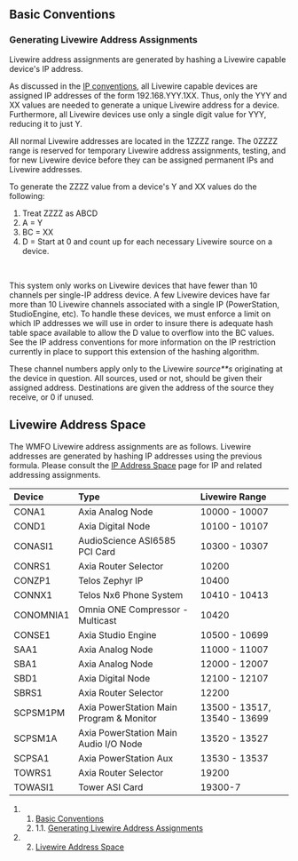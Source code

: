 Basic Conventions
-----------------

### Generating Livewire Address Assignments

Livewire address assignments are generated by hashing a Livewire capable device's IP address.

As discussed in the [IP conventions](https://wiki.wmfo.org/index.php?title=Operations/Diagrams_%26_Tables/IP_Address_Space "IP Address Space"), all Livewire capable devices are assigned IP addresses of the form 192.168.YYY.1XX. Thus, only the YYY and XX values are needed to generate a unique Livewire address for a device. Furthermore, all Livewire devices use only a single digit value for YYY, reducing it to just Y.

All normal Livewire addresses are located in the 1ZZZZ range. The 0ZZZZ range is reserved for temporary Livewire address assignments, testing, and for new Livewire device before they can be assigned permanent IPs and Livewire addresses.

To generate the ZZZZ value from a device's Y and XX values do the following:

1.  Treat ZZZZ as ABCD
2.  A = Y
3.  BC = XX
4.  D = Start at 0 and count up for each necessary Livewire source on a device.

 

This system only works on Livewire devices that have fewer than 10 channels per single-IP address device. A few Livewire devices have far more than 10 Livewire channels associated with a single IP (PowerStation, StudioEngine, etc). To handle these devices, we must enforce a limit on which IP addresses we will use in order to insure there is adequate hash table space available to allow the D value to overflow into the BC values. See the IP address conventions for more information on the IP restriction currently in place to support this extension of the hashing algorithm.

These channel numbers apply only to the Livewire *source**s* originating at the device in question. All sources, used or not, should be given their assigned address. Destinations are given the address of the source they receive, or 0 if unused.

Livewire Address Space
----------------------

The WMFO Livewire address assignments are as follows. Livewire addresses are generated by hashing IP addresses using the previous formula. Please consult the [IP Address Space](https://wiki.wmfo.org/index.php?title=Operations/Diagrams_%26_Tables/IP_Address_Space "IP Address Space") page for IP and related addressing assignments.

|Device|Type|Livewire Range|
|:-----|:---|:-------------|
|CONA1|Axia Analog Node|10000 - 10007|
|COND1|Axia Digital Node|10100 - 10107|
|CONASI1|AudioScience ASI6585 PCI Card|10300 - 10307|
|CONRS1|Axia Router Selector|10200|
|CONZP1|Telos Zephyr IP|10400|
|CONNX1|Telos Nx6 Phone System|10410 - 10413|
|CONOMNIA1|Omnia ONE Compressor - Multicast|10420|
|CONSE1|Axia Studio Engine|10500 - 10699|
|SAA1|Axia Analog Node|11000 - 11007|
|SBA1|Axia Analog Node|12000 - 12007|
|SBD1|Axia Digital Node|12100 - 12107|
|SBRS1|Axia Router Selector|12200|
|SCPSM1PM|Axia PowerStation Main Program & Monitor|13500 - 13517, 13540 - 13699|
|SCPSM1A|Axia PowerStation Main Audio I/O Node|13520 - 13527|
|SCPSA1|Axia PowerStation Aux|13530 - 13537|
|TOWRS1|Axia Router Selector|19200|
|TOWASI1|Tower ASI Card|19300-7|

1.  1. [Basic Conventions](#Basic_Conventions)
    1.  1.1. [Generating Livewire Address Assignments](#Generating_Livewire_Address_Assignments)

2.  2. [Livewire Address Space](#Livewire_Address_Space)


